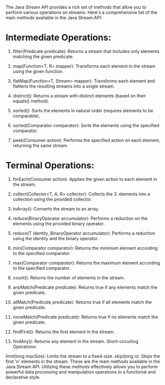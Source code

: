 The Java Stream API provides a rich set of methods that allow you to perform various operations on streams. Here's a comprehensive list of the main methods available in the Java Stream API:

# Intermediate Operations:

1. filter(Predicate<T> predicate): Returns a stream that includes only elements matching the given predicate.

2. map(Function<T, R> mapper): Transforms each element in the stream using the given function.

3. flatMap(Function<T, Stream<R>> mapper): Transforms each element and flattens the resulting streams into a single stream.
4. distinct(): Returns a stream with distinct elements (based on their equals() method).
5. sorted(): Sorts the elements in natural order (requires elements to be comparable).
6. sorted(Comparator<T> comparator): Sorts the elements using the specified comparator.
7. peek(Consumer<T> action): Performs the specified action on each element, returning the same stream.
# Terminal Operations:

1. forEach(Consumer<T> action): Applies the given action to each element in the stream.
2. collect(Collector<T, A, R> collector): Collects the 3. elements into a collection using the provided collector.
3. toArray(): Converts the stream to an array.
4. reduce(BinaryOperator<T> accumulator): Performs a reduction on the elements using the provided binary operator.
5. reduce(T identity, BinaryOperator<T> accumulator): Performs a reduction using the identity and the binary operator.


7. min(Comparator<T> comparator): Returns the minimum element according to the specified comparator.
8. max(Comparator<T> comparator): Returns the maximum element according to the specified comparator.
9. count(): Returns the number of elements in the stream.
10. anyMatch(Predicate<T> predicate): Returns true if any elements match the given predicate.
11. allMatch(Predicate<T> predicate): Returns true if all elements match the given predicate.
12. noneMatch(Predicate<T> predicate): Returns true if no elements match the given predicate.
13. findFirst(): Returns the first element in the stream.
14. findAny(): Returns any element in the stream.
Short-circuiting Operations:

limit(long maxSize): Limits the stream to a fixed-size.
skip(long n): Skips the first 'n' elements in the stream.
These are the main methods available in the Java Stream API. Utilizing these methods effectively allows you to perform powerful data processing and manipulation operations in a functional and declarative style.
